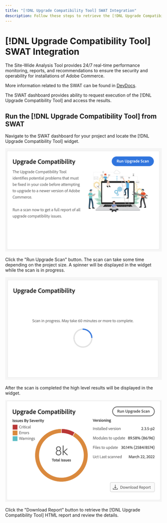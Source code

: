 ```yaml
---
title: "[!DNL Upgrade Compatibility Tool] SWAT Integration"
description: Follow these steps to retrieve the [!DNL Upgrade Compatibility Tool] report from SWAT dashboard on your Adobe Commerce project.
---
```


# [!DNL Upgrade Compatibility Tool] SWAT Integration

The Site-Wide Analysis Tool provides 24/7 real-time performance monitoring, reports, and recommendations to ensure the security and operability for installations of Adobe Commerce.

More information related to the SWAT can be found in [DevDocs](https://docs.magento.com/user-guide/reports/site-wide-analysis-tool.html).

The SWAT dashboard provides ability to request execution of the [!DNL Upgrade Compatibility Tool] and access the results.

## Run the [!DNL Upgrade Compatibility Tool] from SWAT

Navigate to the SWAT dashboard for your project and locate the [!DNL Upgrade Compatibility Tool] widget.

![UCT SWAT widget - Initial](../../assets/upgrade-guide/uct-swat-initial.png)

Click the "Run Upgrade Scan" button. The scan can take some time depending on the project size. A spinner will be displayed in the widget while the scan is in progress.

![UCT SWAT widget - In Progress](../../assets/upgrade-guide/uct-swat-progress.png)

After the scan is completed the high level results will be displayed in the widget.

![UCT SWAT widget - Results](../../assets/upgrade-guide/uct-swat-results.png)

Click the "Download Report" button to retrieve the [!DNL Upgrade Compatibility Tool] HTML report and review the details.
